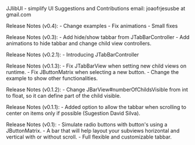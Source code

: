 JJlibUI - simplify UI
Suggestions and Contributions email: joaofrjesusbe at gmail.com

Release Notes (v0.4):
	- Change examples
	- Fix animations
	- Small fixes

Release Notes (v0.3):
	- Add hide/show tabbar from JTabBarController
	- Add animations to hide tabbar and change child view controllers. 

Release Notes (v0.2.1):
	- Introducing JTabBarController

Release Notes (v0.1.3):
	- Fix JTabBarView when setting new child views on runtime.
	- Fix JButtonMatrix when selecting a new button.
	- Change the example to show other functionalities.

Release Notes (v0.1.2):
	- Change JBarView#numberOfChildsVisible from int to float, so it can define part of the child visible.

Release Notes (v0.1.1):	
	- Added option to allow the tabbar when scrolling to center on items only if possible (Sugestion David Silva). 

Release Notes (v0.1):
 	- Simulate radio buttons with button's using a JButtonMatrix.
 	- A bar that will help layout your subviews horizontal and vertical with or without scroll.
 	- Full flexible and customizable tabbar.


